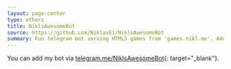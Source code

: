 ```yaml
---
layout: page-center
type: others
title: NiklsAwesomeBot
source: https://github.com/NiklasEi/NiklsAwesomeBot
summary: Fun telegram bot serving HTML5 games from 'games.nikl.me'. Additionally it is connected to my chess server, allowing you to play chess against your friends on telegram.
---
```


You can add my bot via [telegram.me/NiklsAwesomeBot](https://telegram.me/NiklsAwesomeBot){: target="_blank"}.